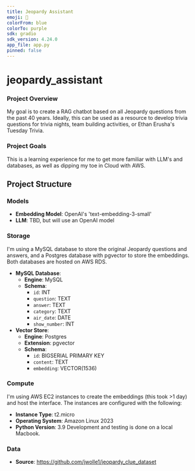 ```yaml
---
title: Jeopardy Assistant
emoji: 🤖
colorFrom: blue
colorTo: purple
sdk: gradio
sdk_version: 4.24.0
app_file: app.py
pinned: false
---
```


# jeopardy_assistant
### Project Overview
My goal is to create a RAG chatbot based on all Jeopardy questions from the past 40 years. Ideally, this can be used as a resource to develop trivia questions for trivia nights, team building activities, or Ethan Erusha's Tuesday Trivia.

### Project Goals
This is a learning experience for me to get more familiar with LLM's and databases, as well as dipping my toe in Cloud with AWS.

## Project Structure
### Models
- **Embedding Model**: OpenAI's 'text-embedding-3-small'
- **LLM**: TBD, but will use an OpenAI model

### Storage
I'm using a MySQL database to store the original Jeopardy questions and answers, and a Postgres database with pgvector to store the embeddings. Both databases are hosted on AWS RDS.
- **MySQL Database**: 
    - **Engine**: MySQL
    - **Schema**: 
        - `id`: INT
        - `question`: TEXT
        - `answer`: TEXT
        - `category`: TEXT
        - `air_date`: DATE
        - `show_number`: INT
- **Vector Store**:
    - **Engine**: Postgres
    - **Extension**: pgvector
    - **Schema**: 
        - `id`: BIGSERIAL PRIMARY KEY
        - `content`: TEXT
        - `embedding`: VECTOR(1536)

### Compute
I'm using AWS EC2 instances to create the embeddings (this took >1 day) and host the interface. The instances are configured with the following:
- **Instance Type**: t2.micro
- **Operating System**: Amazon Linux 2023
- **Python Version**: 3.9
Development and testing is done on a local Macbook.


### Data
- **Source**: https://github.com/jwolle1/jeopardy_clue_dataset
